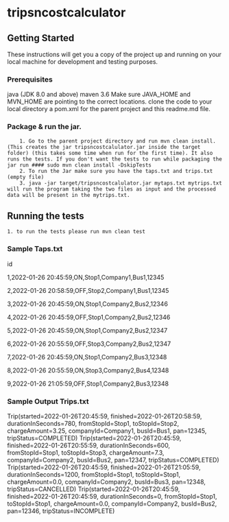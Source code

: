 # tripsncostcalculator

## Getting Started

These instructions will get you a copy of the project up and running on your local machine for development and testing purposes.
 
### Prerequisites

java (JDK 8.0 and above)
maven 3.6
Make sure JAVA_HOME and MVN_HOME are pointing to the correct locations.
clone the code to your local directory
a pom.xml for the parent project and this readme.md file.

### Package & run the jar.

		1. Go to the parent project directory and run mvn clean install.(This creates the jar tripsncostcalulator.jar inside the target folder) (this takes some time when run for the first time). It also runs the tests. If you don't want the tests to run while packaging the jar run #### sudo mvn clean install -DskipTests
		2. To run the Jar make sure you have the taps.txt and trips.txt (empty file)
		3. java -jar target/tripsncostcalulator.jar mytaps.txt mytrips.txt will run the program taking the two files as input and the processed data will be present in the mytrips.txt.
	
## Running the tests

	1. to run the tests please run mvn clean test
  
### Sample Taps.txt

id
 
1,2022-01-26 20:45:59,ON,Stop1,Company1,Bus1,12345

2,2022-01-26 20:58:59,OFF,Stop2,Company1,Bus1,12345

3,2022-01-26 20:45:59,ON,Stop1,Company2,Bus2,12346

4,2022-01-26 20:45:59,OFF,Stop1,Company2,Bus2,12346

5,2022-01-26 20:45:59,ON,Stop1,Company2,Bus2,12347

6,2022-01-26 20:55:59,OFF,Stop3,Company2,Bus2,12347

7,2022-01-26 20:45:59,ON,Stop1,Company2,Bus3,12348

8,2022-01-26 20:55:59,ON,Stop3,Company2,Bus4,12348

9,2022-01-26 21:05:59,OFF,Stop1,Company2,Bus3,12348

### Sample Output Trips.txt

Trip(started=2022-01-26T20:45:59, finished=2022-01-26T20:58:59, durationInSeconds=780, fromStopId=Stop1, toStopId=Stop2, chargeAmount=3.25, companyId=Company1, busId=Bus1, pan=12345, tripStatus=COMPLETED)
Trip(started=2022-01-26T20:45:59, finished=2022-01-26T20:55:59, durationInSeconds=600, fromStopId=Stop1, toStopId=Stop3, chargeAmount=7.3, companyId=Company2, busId=Bus2, pan=12347, tripStatus=COMPLETED)
Trip(started=2022-01-26T20:45:59, finished=2022-01-26T21:05:59, durationInSeconds=1200, fromStopId=Stop1, toStopId=Stop1, chargeAmount=0.0, companyId=Company2, busId=Bus3, pan=12348, tripStatus=CANCELLED)
Trip(started=2022-01-26T20:45:59, finished=2022-01-26T20:45:59, durationInSeconds=0, fromStopId=Stop1, toStopId=Stop1, chargeAmount=0.0, companyId=Company2, busId=Bus2, pan=12346, tripStatus=INCOMPLETE)
